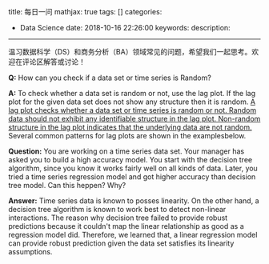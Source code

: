 title: 每日一问
mathjax: true
tags: []
categories:
  - Data Science
date: 2018-10-16 22:26:00
keywords:
description:
---
温习数据科学（DS）和商务分析（BA）领域常见的问题，希望我们一起思考。欢迎在评论区解答或讨论！
<!--more-->

**Q:** How can you check if a data set or time series is Random?

**A:** To check whether a data set is random or not, use the lag plot. If the lag plot for the given data set does not show any structure then it is random.
[A lag plot checks whether a data set or time series is random or not. Random data should not exhibit any identifiable structure in the lag plot. Non-random structure in the lag plot indicates that the underlying data are not random.](https://www.itl.nist.gov/div898/handbook/eda/section3/lagplot.htm) Several common patterns for lag plots are shown in the examplesbelow.

**Question:** You are working on a time series data set. Your manager has asked you to build a high accuracy model. You start with the decision tree algorithm, since you know it works fairly well on all kinds of data. Later, you tried a time series regression model and got higher accuracy than decision tree model. Can this heppen? Why?

**Answer:** Time series data is known to posses linearity. On the other hand, a decision tree algorithm is known to work best to detect non-linear interactions. The reason why decision tree failed to provide robust predictions because it couldn't map the linear relationship as good as a regression model did. Therefore, we learned that, a linear regression model can provide robust prediction given the data set satisfies its linearity assumptions.